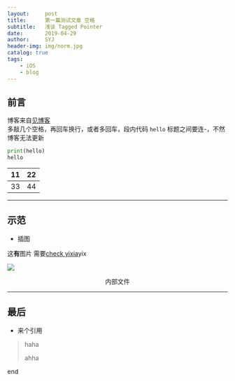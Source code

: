 ```yaml
---
layout:     post
title:      第一篇测试文章 空格
subtitle:   浅谈 Tagged Pointer
date:       2019-04-29
author:     SYJ
header-img: img/norm.jpg
catalog: true
tags:
    - iOS
    - blog
---
```


## 前言
<a id = 'start'> <a>

博客来自[见博客](https://www.jianshu.com/p/e68fba58f75c)    
多敲几个空格，再回车换行，或者多回车，段内代码 `hello`
标题之间要连-，不然博客无法更新
```python
print(hello)
hello
```

|11|22|
|:--|:--|
|33|44|

-----------

## 示范
- 插图   

这**有**图片  需要[check yixia](#start)yix




![](https://ss0.bdstatic.com/70cFvHSh_Q1YnxGkpoWK1HF6hhy/it/u=1482149508,1716776124&fm=200&gp=0.jpg)  


<center>内部文件</center>

---

## 最后

- 来个引用
>haha
>
>ahha

end
